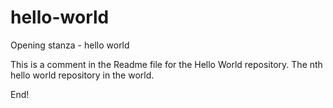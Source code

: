 # hello-world
Opening stanza - hello world

This is a comment in the Readme file for the Hello World repository. The nth hello world repository in the world.

End!
